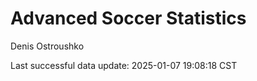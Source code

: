 # Advanced Soccer Statistics
Denis Ostroushko

<!-- gfm -->

Last successful data update: 2025-01-07 19:08:18 CST
